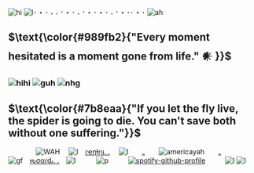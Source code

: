 ![hi](https://files.catbox.moe/xx40ly.png) 
![l](https://i.imgur.com/gEh9I28.png)･ ⋆ ･ ⠄⠄⠂⋆ ･ ⠄⠂⋆ ･ ⋆ ･ ⠄⠂⋆ ･･ ⋆ ･ ![ah](https://imgur.com/YPSwNwT.png)
## $\text{\color{#989fb2}{"Every moment hesitated is a moment gone from life." 𒀭 }}$
### ![hihi](https://imgur.com/SVChoeT.png) ![guh](https://imgur.com/Sjc32Qr.png) ![nhg](https://graphic.neocities.org/Rose_11.gif)
## $\text{\color{#7b8eaa}{"If you let the fly live, the spider is going to die. You can't save both without one suffering."}}$
    ![WAH](https://graphic.neocities.org/tumblr_o0gs5nuYjC1tfhjhgo9_250.gif)   ![l](https://files.catbox.moe/2mam9n.gif) [ɾҽɳƚɾყ. .](https://rentry.co/getscared)  ![l](https://files.catbox.moe/jih8cp.gif)  [₋](https://rentry.co/terrancequote)  ![americayah](https://64.media.tumblr.com/7788f867b67baf1e2ea8414d1f7f3436/b232393cdbaf92bf-02/s75x75_c1/b5faaa0a1c657af73101e7edf10f90bfad1a0119.gifv)  [₋](https://rentry.co/imslimshady#callout-on-cosmic-syn-moss-vix-cosmicsex-brainpenetration-disc-sexyawesomebird-insta-greygarden-zombbbite-tiktok-her-github-her-other-github)   ![gf](https://files.catbox.moe/vfgos6.gif) [ԋσαɾԃ. .](https://rentry.co/terrancehoard) ![l](https://files.catbox.moe/hbg10y.gif)   ![p](https://y2k.neocities.org/blinkiez/tumblr_ojfyta8m3J1va2yuso1_r1_250.gif)
          [![spotify-github-profile](https://spotify-github-profile.vercel.app/api/view?uid=31c34iujdsdl3ust3yrakqqnvyfm&cover_image=true&theme=novatorem&show_offline=false&background_color=9695ac&interchange=false&bar_color=7d91aa&bar_color_cover=false)](https://github.com/kittinan/spotify-github-profile)                ![l](https://i.imgur.com/gEh9I28.png)
![l](https://files.catbox.moe/n3es5w.png) 

